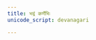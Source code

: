 ```yaml
---
title: भद्रं कर्णेभिः
unicode_script: devanagari

---
```


<div class="js_include" url="/vedAH/Rk/shAkalam/saMhitA/prAchInA_prastutiH/01/aMshAHbhadraM_karNebhiH.md"  newLevelForH1="2" includeTitle="true"> </div>  

<div class="js_include" url="/vedAH/Rk/shAkalam/saMhitA/prAchInA_prastutiH/01/aMshAHsvasti_na_indro.md"  newLevelForH1="2" includeTitle="true"> </div>  
